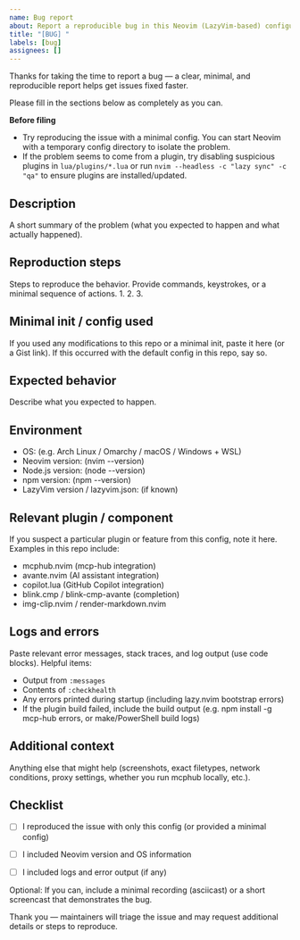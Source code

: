 ```yaml
---
name: Bug report
about: Report a reproducible bug in this Neovim (LazyVim-based) configuration
title: "[BUG] "
labels: [bug]
assignees: []
---
```


Thanks for taking the time to report a bug — a clear, minimal, and reproducible report helps get issues fixed faster.

Please fill in the sections below as completely as you can.

**Before filing**
- Try reproducing the issue with a minimal config. You can start Neovim with a temporary config directory to isolate the problem.
- If the problem seems to come from a plugin, try disabling suspicious plugins in `lua/plugins/*.lua` or run `nvim --headless -c "lazy sync" -c "qa"` to ensure plugins are installed/updated.


## Description
A short summary of the problem (what you expected to happen and what actually happened).


## Reproduction steps
Steps to reproduce the behavior. Provide commands, keystrokes, or a minimal sequence of actions.
1.
2.
3.


## Minimal init / config used
If you used any modifications to this repo or a minimal init, paste it here (or a Gist link). If this occurred with the default config in this repo, say so.


## Expected behavior
Describe what you expected to happen.


## Environment
- OS: (e.g. Arch Linux / Omarchy / macOS / Windows + WSL)
- Neovim version: (nvim --version)
- Node.js version: (node --version)
- npm version: (npm --version)
- LazyVim version / lazyvim.json: (if known)


## Relevant plugin / component
If you suspect a particular plugin or feature from this config, note it here. Examples in this repo include:
- mcphub.nvim (mcp-hub integration)
- avante.nvim (AI assistant integration)
- copilot.lua (GitHub Copilot integration)
- blink.cmp / blink-cmp-avante (completion)
- img-clip.nvim / render-markdown.nvim


## Logs and errors
Paste relevant error messages, stack traces, and log output (use code blocks). Helpful items:
- Output from `:messages`
- Contents of `:checkhealth`
- Any errors printed during startup (including lazy.nvim bootstrap errors)
- If the plugin build failed, include the build output (e.g. npm install -g mcp-hub errors, or make/PowerShell build logs)


## Additional context
Anything else that might help (screenshots, exact filetypes, network conditions, proxy settings, whether you run mcphub locally, etc.).


## Checklist
- [ ] I reproduced the issue with only this config (or provided a minimal config)
- [ ] I included Neovim version and OS information
- [ ] I included logs and error output (if any)


Optional: If you can, include a minimal recording (asciicast) or a short screencast that demonstrates the bug.

Thank you — maintainers will triage the issue and may request additional details or steps to reproduce.

